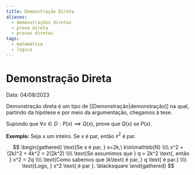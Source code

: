 ```yaml
---
title: Demonstração Direta
aliases:
  - demonstrações diretas
  - prova direta
  - provas diretas
tags:
  - matemática
  - lógica
---
```


# Demonstração Direta

Data: 04/08/2023

Demonstração direta é um tipo de [[Demonstração|demonstração]] na qual, partindo da hipótese e por meio da argumentação, chegamos à tese.

Supondo que $\forall x \in D: P(x) \implies Q(x)$, prove que $Q(x)$ se $P(x)$.

**Exemplo:** Seja $x$ um inteiro. Se $x$ é par, então $x^2$ é par.

$$
\begin{gathered}
\text{Se x é par, } x=2k,\ k\in\mathbb{N} \\\\
x^2 = (2k)^2 = 4k^2 = 2(2k^2) \\\\
\text{Se assumimos que } q = 2k^2 \text{, então } x^2 = 2q \\\\
\text{Como sabemos que }k\text{ é par, } q \text{ é par.} \\\\
\text{Logo, } x^2 \text{ é par }. \blacksquare
\end{gathered}
$$
